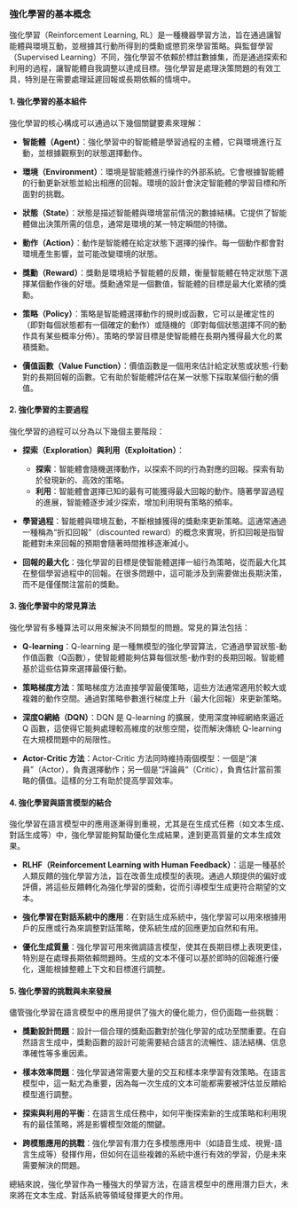### **強化學習的基本概念**

強化學習（Reinforcement Learning, RL）是一種機器學習方法，旨在通過讓智能體與環境互動，並根據其行動所得到的獎勳或懲罰來學習策略。與監督學習（Supervised Learning）不同，強化學習不依賴於標註數據集，而是通過探索和利用的過程，讓智能體自我調整以達成目標。強化學習是處理決策問題的有效工具，特別是在需要處理延遲回報或長期依賴的情境中。

#### **1. 強化學習的基本組件**

強化學習的核心構成可以通過以下幾個關鍵要素來理解：

- **智能體（Agent）**：強化學習中的智能體是學習過程的主體，它與環境進行互動，並根據觀察到的狀態選擇動作。
  
- **環境（Environment）**：環境是智能體進行操作的外部系統。它會根據智能體的行動更新狀態並給出相應的回報。環境的設計會決定智能體的學習目標和所面對的挑戰。

- **狀態（State）**：狀態是描述智能體與環境當前情況的數據結構。它提供了智能體做出決策所需的信息，通常是環境的某一特定瞬間的特徵。

- **動作（Action）**：動作是智能體在給定狀態下選擇的操作。每一個動作都會對環境產生影響，並可能改變環境的狀態。

- **獎勳（Reward）**：獎勳是環境給予智能體的反饋，衡量智能體在特定狀態下選擇某個動作後的好壞。獎勳通常是一個數值，智能體的目標是最大化累積的獎勳。

- **策略（Policy）**：策略是智能體選擇動作的規則或函數，它可以是確定性的（即對每個狀態都有一個確定的動作）或隨機的（即對每個狀態選擇不同的動作具有某些概率分佈）。策略的學習目標是使智能體在長期內獲得最大化的累積獎勳。

- **價值函數（Value Function）**：價值函數是一個用來估計給定狀態或狀態-行動對的長期回報的函數。它有助於智能體評估在某一狀態下採取某個行動的價值。

#### **2. 強化學習的主要過程**

強化學習的過程可以分為以下幾個主要階段：

- **探索（Exploration）與利用（Exploitation）**：
  - **探索**：智能體會隨機選擇動作，以探索不同的行為對應的回報。探索有助於發現新的、高效的策略。
  - **利用**：智能體會選擇已知的最有可能獲得最大回報的動作。隨著學習過程的進展，智能體逐步減少探索，增加利用現有策略的頻率。
  
- **學習過程**：智能體與環境互動，不斷根據獲得的獎勳來更新策略。這通常通過一種稱為“折扣回報”（discounted reward）的概念來實現，折扣回報是指智能體對未來回報的預期會隨著時間推移逐漸減小。

- **回報的最大化**：強化學習的目標是使智能體選擇一組行為策略，從而最大化其在整個學習過程中的回報。在很多問題中，這可能涉及到需要做出長期決策，而不是僅僅關注當前的獎勳。

#### **3. 強化學習中的常見算法**

強化學習有多種算法可以用來解決不同類型的問題。常見的算法包括：

- **Q-learning**：Q-learning 是一種無模型的強化學習算法，它通過學習狀態-動作值函數（Q函數），使智能體能夠估算每個狀態-動作對的長期回報。智能體基於這些估算來選擇最優行動。

- **策略梯度方法**：策略梯度方法直接學習最優策略，這些方法通常適用於較大或複雜的動作空間。通過對策略參數進行梯度上升（最大化回報）來更新策略。

- **深度Q網絡（DQN）**：DQN 是 Q-learning 的擴展，使用深度神經網絡來逼近 Q 函數，這使得它能夠處理較高維度的狀態空間，從而解決傳統 Q-learning 在大規模問題中的局限性。

- **Actor-Critic 方法**：Actor-Critic 方法同時維持兩個模型：一個是“演員”（Actor），負責選擇動作；另一個是“評論員”（Critic），負責估計當前策略的價值。這樣的分工有助於提高學習效率。

#### **4. 強化學習與語言模型的結合**

強化學習在語言模型中的應用逐漸得到重視，尤其是在生成式任務（如文本生成、對話生成等）中，強化學習能夠幫助優化生成結果，達到更高質量的文本生成效果。

- **RLHF（Reinforcement Learning with Human Feedback）**：這是一種基於人類反饋的強化學習方法，旨在改善生成模型的表現。通過人類提供的偏好或評價，將這些反饋轉化為強化學習的獎勳，從而引導模型生成更符合期望的文本。

- **強化學習在對話系統中的應用**：在對話生成系統中，強化學習可以用來根據用戶的反應或行為來調整對話策略，使系統生成的回應更加自然和有用。

- **優化生成質量**：強化學習可用來微調語言模型，使其在長期目標上表現更佳，特別是在處理長期依賴問題時。生成的文本不僅可以基於即時的回報進行優化，還能根據整體上下文和目標進行調整。

#### **5. 強化學習的挑戰與未來發展**

儘管強化學習在語言模型中的應用提供了強大的優化能力，但仍面臨一些挑戰：

- **獎勳設計問題**：設計一個合理的獎勳函數對於強化學習的成功至關重要。在自然語言生成中，獎勳函數的設計可能需要結合語言的流暢性、語法結構、信息準確性等多重因素。

- **樣本效率問題**：強化學習通常需要大量的交互和樣本來學習有效策略。在語言模型中，這一點尤為重要，因為每一次生成的文本可能都需要被評估並反饋給模型進行調整。

- **探索與利用的平衡**：在語言生成任務中，如何平衡探索新的生成策略和利用現有的最佳策略，將是影響模型效能的關鍵。

- **跨模態應用的挑戰**：強化學習有潛力在多模態應用中（如語音生成、視覺-語言生成等）發揮作用，但如何在這些複雜的系統中進行有效的學習，仍是未來需要解決的問題。

總結來說，強化學習作為一種強大的學習方法，在語言模型中的應用潛力巨大，未來將在文本生成、對話系統等領域發揮更大的作用。